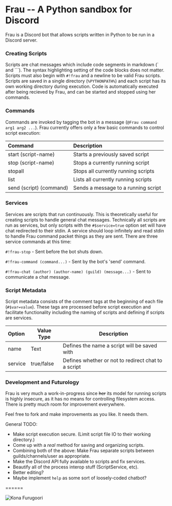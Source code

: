 # Frau -- A Python sandbox for Discord
Frau is a Discord bot that allows scripts written in Python to be run in a Discord server.


### Creating Scripts
Scripts are chat messages which include code segments in markdown (\` and \`\`\`). The syntax highlighting setting of the code blocks does not matter. Scripts must also begin with `#!frau` and a newline to be valid Frau scripts. Scripts are saved in a single directory (`%PYTHONPATH%`) and each script has its own working directory during execution. Code is automatically executed after being recieved by Frau, and can be started and stopped using her commands.

### Commands
Commands are invoked by tagging the bot in a message (`@Frau command arg1 arg2 ...`). Frau currently offers only a few basic commands to control script execution:

| Command                 | Description                         |
|:----------------------- |:----------------------------------- |
| start (script-name)     | Starts a previously saved script    |
| stop (script-name)      | Stops a currently running script    |
| stopall                 | Stops all currently running scripts |
| list                    | Lists all currently running scripts |
| send (script) (command) | Sends a message to a running script |

### Services
Services are scripts that run continuously. This is theoretically useful for creating scripts to handle general chat messages. Technically all scripts are run as services, but only scripts with the `#$service=true` option set will have chat redirected to their stdin. A service should loop infinitely and read stdin to handle Frau command packet things as they are sent. There are three service commands at this time:

`#!frau-stop` - Sent before the bot shuts down.

`#!frau-command (command...)` - Sent by the bot's 'send' command.

`#!frau-chat (author) (author-name) (guild) (message...)` - Sent to communicate a chat message.

### Script Metadata
Script metadata consists of the comment tags at the beginning of each file (`#$var=value`). These tags are processed before script execution and facilitate functionality including the naming of scripts and defining if scripts are services.

| Option  | Value Type | Description                                         |
|:------- | ---------- | --------------------------------------------------- |
| name    | Text       | Defines the name a script will be saved with        |
| service | true/false | Defines whether or not to redirect chat to a script |

### Development and Futurology
Frau is very much a work-in-progress since ~~her~~ its model for running scripts is highly insecure, as it has no means for controlling filesystem access. There is pretty much room for improvement everywhere.

Feel free to fork and make improvements as you like. It needs them.

General TODO:
* Make script execution secure. (Limit script file IO to their working directory.)
* Come up with a *real* method for saving and organizing scripts.
* Combining both of the above: Make Frau separate scripts between guilds/channels/user as appropriate.
* Make the Discord API fully available to scripts and fix services.
* Beautify all of the process interop stuff (ScriptService, etc).
* Better editing?
* Maybe implement `help` as some sort of loosely-coded chatbot?

======

![Kona Furugoori](http://vignette4.wikia.nocookie.net/robotics-notes/images/2/23/Fraukojiro.jpg "Kona Furugoori")

